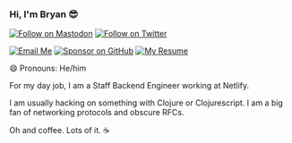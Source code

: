 ### Hi, I'm Bryan 😎

[![Follow on Mastodon](https://img.shields.io/badge/Follow-Mastodon-5A47DC.svg)](https://hachyderm.io/@bryanmikaelian)
[![Follow on Twitter](https://img.shields.io/badge/Follow-Twitter-1DA1F2.svg)](https://twitter.com/bryanmikaelian)

[![Email Me](https://img.shields.io/badge/Email-bryan.mikaelian@gmail.com-007735.svg)](mailto:bryan.mikaelian@gmail.com)
[![Sponsor on GitHub](https://img.shields.io/badge/Sponsor-GitHub-6cc644.svg)](https://github.com/sponsors/bryanmikaelian)
[![My Resume](https://img.shields.io/badge/My_Resume-https://resume.bryanmikaelian.com-blue?link=https%3A%2F%2Fresume.bryanmikaelian.com%2F
)](https://resume.bryanmikaelian.com)

😄 Pronouns: He/him

For my day job, I am a Staff Backend Engineer working at Netlify.

I am usually hacking on something with Clojure or Clojurescript. I am a big fan of networking protocols and obscure RFCs.

Oh and coffee. Lots of it. ☕

